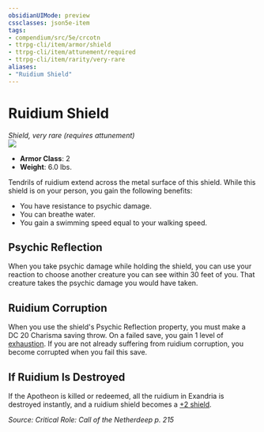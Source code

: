 ```yaml
---
obsidianUIMode: preview
cssclasses: json5e-item
tags:
- compendium/src/5e/crcotn
- ttrpg-cli/item/armor/shield
- ttrpg-cli/item/attunement/required
- ttrpg-cli/item/rarity/very-rare
aliases: 
- "Ruidium Shield"
---
```

# Ruidium Shield
*Shield, very rare (requires attunement)*  
![](/3-Mechanics/CLI/items/img/ruidium-shield.webp#right)  

- **Armor Class**: 2
- **Weight**: 6.0 lbs.

Tendrils of ruidium extend across the metal surface of this shield. While this shield is on your person, you gain the following benefits:

- You have resistance to psychic damage.  
- You can breathe water.  
- You gain a swimming speed equal to your walking speed.  

## Psychic Reflection

When you take psychic damage while holding the shield, you can use your reaction to choose another creature you can see within 30 feet of you. That creature takes the psychic damage you would have taken.

## Ruidium Corruption

When you use the shield's Psychic Reflection property, you must make a DC 20 Charisma saving throw. On a failed save, you gain 1 level of [exhaustion](/3-Mechanics/CLI/rules/conditions.md#exhaustion). If you are not already suffering from ruidium corruption, you become corrupted when you fail this save.

## If Ruidium Is Destroyed

If the Apotheon is killed or redeemed, all the ruidium in Exandria is destroyed instantly, and a ruidium shield becomes a [+2 shield](/3-Mechanics/CLI/items/2-shield.md).

*Source: Critical Role: Call of the Netherdeep p. 215*